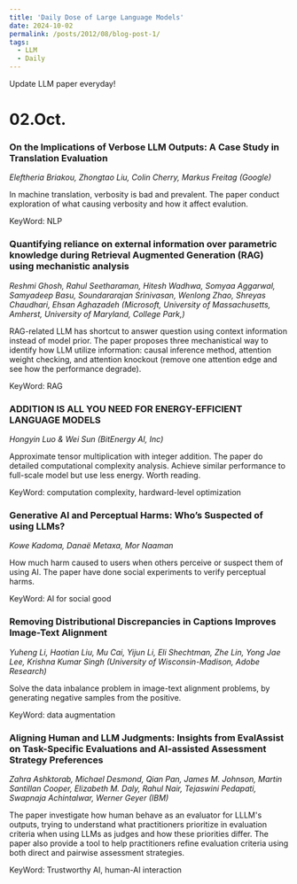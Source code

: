 ```yaml
---
title: 'Daily Dose of Large Language Models'
date: 2024-10-02
permalink: /posts/2012/08/blog-post-1/
tags:
  - LLM
  - Daily
---
```


Update LLM paper everyday!

02.Oct.
======

### On the Implications of Verbose LLM Outputs: A Case Study in Translation Evaluation
*Eleftheria Briakou, Zhongtao Liu, Colin Cherry, Markus Freitag (Google)*

In machine translation, verbosity is bad and prevalent. The paper conduct exploration of what causing verbosity and how it affect evalution.

KeyWord:  NLP

### Quantifying reliance on external information over parametric knowledge during Retrieval Augmented Generation (RAG) using mechanistic analysis
*Reshmi Ghosh, Rahul Seetharaman, Hitesh Wadhwa, Somyaa Aggarwal, Samyadeep Basu, Soundararajan Srinivasan, Wenlong Zhao, Shreyas Chaudhari, Ehsan Aghazadeh (Microsoft, University of Massachusetts, Amherst, University of Maryland, College Park,)*

RAG-related LLM has shortcut to answer question using context information instead of model prior. The paper proposes three mechanistical way to identify how LLM utilize information: causal inference method, attention weight checking, and attention knockout (remove one attention edge and see how the performance degrade).

KeyWord: RAG

### ADDITION IS ALL YOU NEED FOR ENERGY-EFFICIENT LANGUAGE MODELS
*Hongyin Luo & Wei Sun (BitEnergy AI, Inc)*

Approximate tensor multiplication with integer addition. The paper do detailed computational complexity analysis. Achieve similar performance to full-scale model but use less energy.
 Worth reading.

KeyWord: computation complexity, hardward-level optimization

### Generative AI and Perceptual Harms: Who’s Suspected of using LLMs?
*Kowe Kadoma, Danaë Metaxa, Mor Naaman*

How much harm caused to users when others perceive or
suspect them of using AI. The paper have done social experiments to verify perceptual harms.

KeyWord: AI for social good

### Removing Distributional Discrepancies in Captions Improves Image-Text Alignment
*Yuheng Li, Haotian Liu, Mu Cai, Yijun Li, Eli Shechtman, Zhe Lin, Yong Jae Lee, Krishna Kumar Singh (University of Wisconsin-Madison, Adobe Research)*

Solve the data inbalance problem in image-text alignment problems, by generating negative samples from the positive.

KeyWord: data augmentation

### Aligning Human and LLM Judgments: Insights from EvalAssist on Task-Specific Evaluations and AI-assisted Assessment Strategy Preferences
*Zahra Ashktorab, Michael Desmond, Qian Pan, James M. Johnson, Martin Santillan Cooper, Elizabeth M. Daly, Rahul Nair, Tejaswini Pedapati, Swapnaja Achintalwar, Werner Geyer (IBM)*

The paper investigate how human behave as an evaluator for LLLM's outputs, trying to understand what practitioners prioritize in evaluation criteria when using LLMs as judges and how these priorities differ. The paper also provide a tool to help practitioners refine evaluation criteria using both direct and pairwise assessment strategies.

KeyWord: Trustworthy AI, human-AI interaction



